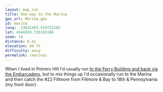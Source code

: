 ```yaml
---
layout: map_run
title: One-way to the Marina
gpx_url: Marina.gpx
id: marina
long: -13631483.529752282
lat: 4544450.726165106
zoom: 14
distance: 6 mi
elevation: 84 ft
difficulty: easy
permalink: /marina/
---
```

When I lived in Potrero Hill I'd usually run [to the Ferry Building and back via the Embarcadero](/embarcadero/), but to mix things up I'd occasionally run to the Marina and then catch the #22 Fillmore from Fillmore & Bay to 18th & Pennsylvania (my front door).